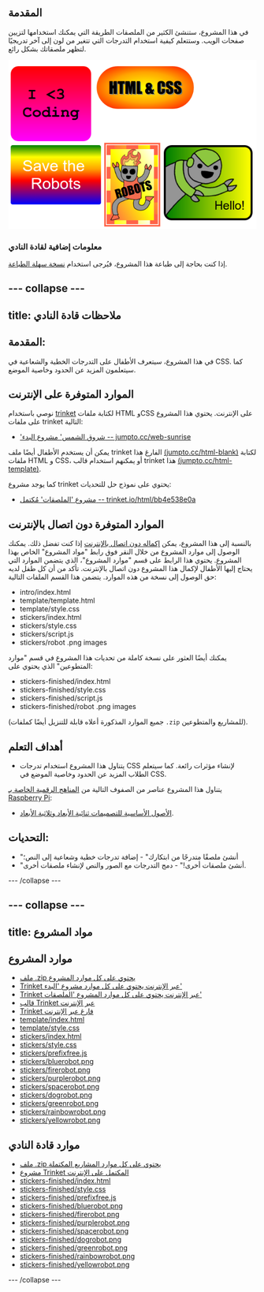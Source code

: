 ## المقدمة

في هذا المشروع، ستنشئ الكثير من الملصقات الطريقة التي يمكنك استخدامها لتزيين صفحات الويب. وستتعلم كيفية استخدام التدرجات التي تتغير من لون إلى آخر تدريجيًا لتظهر ملصقاتك بشكل رائع. 

![screenshot](images/stickers-finished.png)

### معلومات إضافية لقادة النادي

إذا كنت بحاجة إلى طباعة هذا المشروع، فيُرجى استخدام [نسخة سهلة الطباعة](https://projects.raspberrypi.org/ar-SA/projects/stickers/print).


--- collapse ---
---
title: ملاحظات قادة النادي
---


## المقدمة:
في هذا المشروع، سيتعرف الأطفال على التدرجات الخطية والشعاعية في CSS. كما سيتعلمون المزيد عن الحدود وخاصية الموضع. 

## الموارد المتوفرة على الإنترنت

نوصي باستخدام [trinket](https://trinket.io/) لكتابة ملفات HTML وCSS على الإنترنت. يحتوي هذا المشروع على ملفات trinket التالية:

+ ['شروق الشمس' مشروع البدء  -- jumpto.cc/web-sunrise](http://jumpto.cc/web-sunrise)

يمكن أن يستخدم الأطفال أيضًا ملف trinket الفارغ هذا [(jumpto.cc/html-blank)](http://jumpto.cc/html-blank) لكتابة ملفات HTML و CSS، أو يمكنهم استخدام قالب trinket هذا [(jumpto.cc/html-template)](http://jumpto.cc/html-template).

كما يوجد مشروع trinket يحتوي على نموذج حل للتحديات:

+ [مشروع 'الملصقات' مُكتمل -- trinket.io/html/bb4e538e0a](https://trinket.io/html/bb4e538e0a)

## الموارد المتوفرة دون اتصال بالإنترنت
بالنسبة إلى هذا المشروع، يمكن [إكماله دون اتصال بالإنترنت](https://www.codeclubprojects.org/en-GB/resources/webdev-working-offline/) إذا كنت تفضل ذلك. يمكنك الوصول إلى موارد المشروع من خلال النقر فوق رابط "مواد المشروع" الخاص بهذا المشروع. يحتوي هذا الرابط على قسم "موارد المشروع"، الذي يتضمن الموارد التي يحتاج إليها الأطفال لإكمال هذا المشروع دون اتصال بالإنترنت. تأكد من أن كل طفل لديه حق الوصول إلى نسخة من هذه الموارد. يتضمن هذا القسم الملفات التالية:

+ intro/index.html
+ template/template.html
+ template/style.css
+ stickers/index.html
+ stickers/style.css
+ stickers/script.js
+ stickers/robot .png images

يمكنك أيضًا العثور على نسخة كاملة من تحديات هذا المشروع في قسم "موارد المتطوعين" الذي يحتوي على:

+ stickers-finished/index.html
+ stickers-finished/style.css
+ stickers-finished/script.js
+ stickers-finished/robot .png images


(جميع الموارد المذكورة أعلاه قابلة للتنزيل أيضًا كملفات `.zip` للمشاريع والمتطوعين).

## أهداف التعلم
+ يتناول هذا المشروع استخدام تدرجات CSS لإنشاء مؤثرات رائعة. كما سيتعلم الطلاب المزيد عن الحدود وخاصية الموضع في CSS. 

يتناول هذا المشروع عناصر من الصفوف التالية من [المناهج الرقمية الخاصة بـ Raspberry Pi](http://rpf.io/curriculum):

+ [الأصول الأساسية للتصميمات ثنائية الأبعاد وثلاثية الأبعاد](https://www.raspberrypi.org/curriculum/design/creator).

## التحديات:
+ "أنشئ ملصقًا متدرجًا من ابتكارك" - إضافة تدرجات خطية وشعاعية إلى النص؛
+ "أنشئ ملصقات أخرى!" - دمج التدرجات مع الصور والنص لإنشاء ملصقات أخرى.


--- /collapse ---


--- collapse ---
---
title: مواد المشروع
---
## موارد المشروع
* [ملف .zip يحتوي على كل موارد المشروع](resources/stickers-project-resources.zip)
* [Trinket عبر الإنترنت يحتوي على كل موارد مشروع 'البدء'](http://jumpto.cc/web-intro)
* [Trinket عبر الإنترنت يحتوي على كل موارد المشروع 'الملصقات'](http://jumpto.cc/web-stickers)
* [قالب Trinket عبر الإنترنت](http://jumpto.cc/trinket-template)
* [Trinket فارغ عبر الإنترنت](http://jumpto.cc/trinket-blank)
* [template/index.html](resources/template-index.html)
* [template/style.css](resources/template-style.css)
* [stickers/index.html](resources/stickers-index.html)
* [stickers/style.css](resources/stickers-style.css)
* [stickers/prefixfree.js](resources/stickers-prefixfree.js)
* [stickers/bluerobot.png](resources/stickers-bluerobot.png)
* [stickers/firerobot.png](resources/stickers-firerobot.png)
* [stickers/purplerobot.png](resources/stickers-purplerobot.png)
* [stickers/spacerobot.png](resources/stickers-spacerobot.png)
* [stickers/dogrobot.png](resources/stickers-dogrobot.png)
* [stickers/greenrobot.png](resources/stickers-greenrobot.png)
* [stickers/rainbowrobot.png](resources/stickers-rainbowrobot.png)
* [stickers/yellowrobot.png](resources/stickers-yellowrobot.png)

## موارد قادة النادي
* [ملف .zip يحتوي على كل موارد المشاريع المكتملة](resources/stickers-volunteer-resources.zip)
* [مشروع Trinket المكتمل على الإنترنت](https://trinket.io/html/bb4e538e0a)
* [stickers-finished/index.html](resources/stickers-finished-index.html)
* [stickers-finished/style.css](resources/stickers-finished-style.css)
* [stickers-finished/prefixfree.js](resources/stickers-finished-prefixfree.js)
* [stickers-finished/bluerobot.png](resources/stickers-finished-bluerobot.png)
* [stickers-finished/firerobot.png](resources/stickers-finished-firerobot.png)
* [stickers-finished/purplerobot.png](resources/stickers-finished-purplerobot.png)
* [stickers-finished/spacerobot.png](resources/stickers-finished-spacerobot.png)
* [stickers-finished/dogrobot.png](resources/stickers-finished-dogrobot.png)
* [stickers-finished/greenrobot.png](resources/stickers-finished-greenrobot.png)
* [stickers-finished/rainbowrobot.png](resources/stickers-finished-rainbowrobot.png)
* [stickers-finished/yellowrobot.png](resources/stickers-finished-yellowrobot.png)

--- /collapse ---
